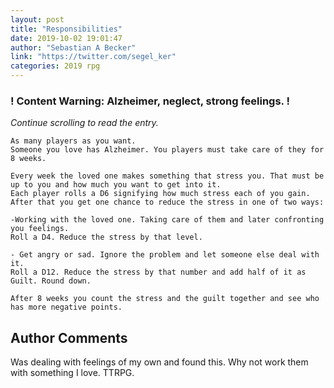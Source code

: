 ```yaml
---
layout: post
title: "Responsibilities"
date: 2019-10-02 19:01:47
author: "Sebastian A Becker"
link: "https://twitter.com/segel_ker"
categories: 2019 rpg
---
```

<div id="warning"><div id="content"><h3><strong>! Content Warning: Alzheimer, neglect, strong feelings. !</strong></h3><i>Continue scrolling to read the entry.</i></div></div>
 
```
As many players as you want.
Someone you love has Alzheimer. You players must take care of they for 8 weeks.

Every week the loved one makes something that stress you. That must be up to you and how much you want to get into it.
Each player rolls a D6 signifying how much stress each of you gain. 
After that you get one chance to reduce the stress in one of two ways:

-Working with the loved one. Taking care of them and later confronting you feelings.
Roll a D4. Reduce the stress by that level.

- Get angry or sad. Ignore the problem and let someone else deal with it. 
Roll a D12. Reduce the stress by that number and add half of it as Guilt. Round down.

After 8 weeks you count the stress and the guilt together and see who has more negative points.
```
## Author Comments
Was dealing with feelings of my own and found this. Why not work them with something I love. TTRPG.
